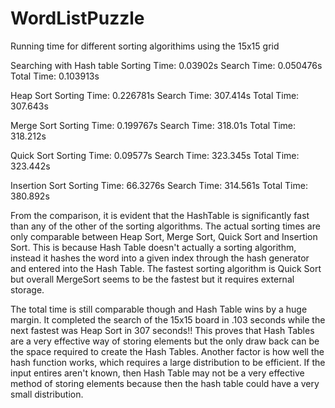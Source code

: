 # WordListPuzzle
Running time for different sorting algorithims using the 15x15 grid

Searching with Hash table
Sorting Time: 0.03902s
Search Time: 0.050476s
Total Time: 0.103913s

Heap Sort
Sorting Time: 0.226781s
Search Time: 307.414s
Total Time: 307.643s

Merge Sort
Sorting Time: 0.199767s
Search Time: 318.01s
Total Time: 318.212s


Quick Sort
Sorting Time: 0.09577s
Search Time: 323.345s
Total Time: 323.442s

Insertion Sort 
Sorting Time: 66.3276s
Search Time: 314.561s
Total Time: 380.892s

 From the comparison, it is evident that the HashTable is significantly fast than any of the other of the sorting algorithms. The actual sorting times are only comparable between Heap Sort, Merge Sort, Quick Sort and Insertion Sort. This is because Hash Table doesn't actually a sorting algorithm, instead it hashes the word into a given index through the hash generator and entered into the Hash Table. The fastest sorting algorithm is Quick Sort but overall MergeSort seems to be the fastest but it requires external storage.  
  
 The total time is still comparable though and Hash Table wins by a huge margin. It completed the search of the 15x15 board in .103 seconds while the next fastest was Heap Sort in 307 seconds!! This proves that Hash Tables are a very effective way of storing elements but the only draw back can be the space required to create the Hash Tables. Another factor is how well the hash function works, which requires a large distribution to be efficient. If the input entires aren't known, then Hash Table may not be a very effective method of storing elements because then the hash table could have a very small distribution.
